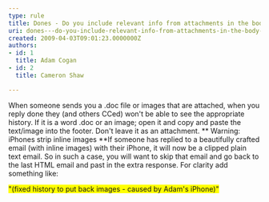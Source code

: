 ```yaml
---
type: rule
title: Dones - Do you include relevant info from attachments in the body of the email?
uri: dones---do-you-include-relevant-info-from-attachments-in-the-body-of-the-email
created: 2009-04-03T09:01:23.0000000Z
authors:
- id: 1
  title: Adam Cogan
- id: 2
  title: Cameron Shaw

---
```


 When someone sends you a .doc file or images that are attached, when you reply done they (and others CCed) won't be able to see the appropriate history. If it is a word .doc or an image; open it and copy and paste the text/image into the footer. Don't leave it as an attachment. 
**
Warning: iPhones strip inline images
**If someone has replied to a beautifully crafted email (with inline images) with their iPhone, it will now be a clipped plain text email. 
So in such a case, you will want to skip that email and go back to the last HTML email and past in the extra response. For clarity add something like:


<font style="background-color&#58;rgb(255, 255, 0);">&quot;(fixed history to put back images - caused by Adam's iPhone)&quot;</font>

<font face="Calibri">&#160;</font>


